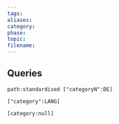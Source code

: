 ```yaml
---
tags: 
aliases: 
category: 
phase: 
topic: 
filename:
---
```

## Queries

```
path:standardised ["categoryN":DE]

["category":LANG]

[category:null] 
```

